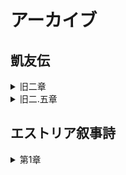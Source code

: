 <!DOCTYPE html>
<html lang="ja">
<head>
  <meta charset="UTF-8" />
  <title>アーカイブページ</title>
  <style>
    .accordion {
      margin: 10px 0;
      border: 1px solid #ccc;
      border-radius: 5px;
    }
    .accordion summary {
      font-weight: bold;
      padding: 10px;
      cursor: pointer;
      background-color: #f0f0f0;
    }
    .video-link {
      display: flex;
      align-items: center;
      margin: 10px;
      padding: 10px;
      background: #fafafa;
      border: 1px solid #ddd;
      border-radius: 5px;
    }
    .video-link img {
      width: 120px;
      height: auto;
      margin-right: 15px;
    }
    .video-text {
      flex-grow: 1;
    }
    .password-block {
      display: flex;
      align-items: center;
      margin-top: 8px;
    }
    .password {
      background-color: #eee;
      padding: 5px 10px;
      border-radius: 3px;
      margin-right: 8px;
      font-family: monospace;
    }
    .copy-btn {
      padding: 5px 10px;
      background-color: #007bff;
      color: white;
      border: none;
      border-radius: 3px;
      cursor: pointer;
    }
  </style>
  <script>
    function copyPassword(password) {
      navigator.clipboard.writeText(password).then(() => {
        alert("パスワードをコピーしました: " + password);
      });
    }
  </script>
</head>
<body>
  <h1>アーカイブ</h1>

  <!-- ここから物語ブロック -->
  <section>
    <!-- 物語: 凱友伝 -->
    <section>
      <h2>凱友伝</h2>
  <details>
    <summary>旧二章</summary>
    <!-- 第1章の内容 -->
    <div class="video-link">
      <a href="動画ページへのリンク" target="_blank">
        <img src="サムネイル画像のURL" alt="サムネイル">
      </a>
      <div class="video-text">
        <p>Ⅰ話</p>
        <div class="password-block">
          <span class="password">GYD_2_1</span>
          <button class="copy-btn" onclick="copyPassword('GYD_2_1')">コピー</button>
        </div>
      </div>
    </div>
    <!-- 他の話数も同様に追加 -->
    <!-- 第1章の内容 -->
    <div class="video-link">
      <a href="動画ページへのリンク" target="_blank">
        <img src="サムネイル画像のURL" alt="サムネイル">
      </a>
      <div class="video-text">
        <p>Ⅱ話</p>
        <div class="password-block">
          <span class="password">GYD_2_2</span>
          <button class="copy-btn" onclick="copyPassword('GYD_2_2')">コピー</button>
        </div>
      </div>
    </div>
    <!-- 他の話数も同様に追加 -->
    <!-- 第1章の内容 -->
    <div class="video-link">
      <a href="動画ページへのリンク" target="_blank">
        <img src="サムネイル画像のURL" alt="サムネイル">
      </a>
      <div class="video-text">
        <p>Ⅲ話</p>
        <div class="password-block">
          <span class="password">GYD_2_3</span>
          <button class="copy-btn" onclick="copyPassword('GYD_2_3')">コピー</button>
        </div>
      </div>
    </div>
    <!-- 他の話数も同様に追加 -->
    <!-- 第1章の内容 -->
    <div class="video-link">
      <a href="動画ページへのリンク" target="_blank">
        <img src="サムネイル画像のURL" alt="サムネイル">
      </a>
      <div class="video-text">
        <p>Ⅳ話前編</p>
        <div class="password-block">
          <span class="password">GYD_2_4_1</span>
          <button class="copy-btn" onclick="copyPassword('GYD_2_4_1')">コピー</button>
        </div>
      </div>
    </div>
    <!-- 他の話数も同様に追加 -->
    <!-- 第1章の内容 -->
    <div class="video-link">
      <a href="動画ページへのリンク" target="_blank">
        <img src="サムネイル画像のURL" alt="サムネイル">
      </a>
      <div class="video-text">
        <p>Ⅳ話後編</p>
        <div class="password-block">
          <span class="password">GYD_2_4_2</span>
          <button class="copy-btn" onclick="copyPassword('GYD_2_4_2')">コピー</button>
        </div>
      </div>
    </div>
    <!-- 他の話数も同様に追加 -->
    <!-- 第1章の内容 -->
    <div class="video-link">
      <a href="動画ページへのリンク" target="_blank">
        <img src="サムネイル画像のURL" alt="サムネイル">
      </a>
      <div class="video-text">
        <p>Ⅴ話</p>
        <div class="password-block">
          <span class="password">GYD_2_5</span>
          <button class="copy-btn" onclick="copyPassword('GYD_2_5')">コピー</button>
        </div>
      </div>
    </div>
    <!-- 他の話数も同様に追加 -->
    <!-- 第1章の内容 -->
    <div class="video-link">
      <a href="動画ページへのリンク" target="_blank">
        <img src="サムネイル画像のURL" alt="サムネイル">
      </a>
      <div class="video-text">
        <p>Ⅵ話</p>
        <div class="password-block">
          <span class="password">GYD_2_6</span>
          <button class="copy-btn" onclick="copyPassword('GYD_2_6')">コピー</button>
        </div>
      </div>
    </div>
    <!-- 他の話数も同様に追加 -->
    <!-- 第1章の内容 -->
    <div class="video-link">
      <a href="動画ページへのリンク" target="_blank">
        <img src="サムネイル画像のURL" alt="サムネイル">
      </a>
      <div class="video-text">
        <p>Ⅶ話前予告</p>
        <div class="password-block">
          <span class="password">GYD_2_7_0</span>
          <button class="copy-btn" onclick="copyPassword('GYD_2_7_0')">コピー</button>
        </div>
      </div>
    </div>
    <!-- 他の話数も同様に追加 -->
    <!-- 第1章の内容 -->
    <div class="video-link">
      <a href="動画ページへのリンク" target="_blank">
        <img src="サムネイル画像のURL" alt="サムネイル">
      </a>
      <div class="video-text">
        <p>Ⅶ話</p>
        <div class="password-block">
          <span class="password">GYD_2_7</span>
          <button class="copy-btn" onclick="copyPassword('GYD_2_7')">コピー</button>
        </div>
      </div>
    </div>
    <!-- 他の話数も同様に追加 -->
    <!-- 第1章の内容 -->
    <div class="video-link">
      <a href="動画ページへのリンク" target="_blank">
        <img src="サムネイル画像のURL" alt="サムネイル">
      </a>
      <div class="video-text">
        <p>Ⅷ話</p>
        <div class="password-block">
          <span class="password">GYD_2_8</span>
          <button class="copy-btn" onclick="copyPassword('GYD_2_8')">コピー</button>
        </div>
      </div>
    </div>
    <!-- 他の話数も同様に追加 -->
    <!-- 第1章の内容 -->
    <div class="video-link">
      <a href="動画ページへのリンク" target="_blank">
        <img src="サムネイル画像のURL" alt="サムネイル">
      </a>
      <div class="video-text">
        <p>Ⅸ話</p>
        <div class="password-block">
          <span class="password">GYD_2_9</span>
          <button class="copy-btn" onclick="copyPassword('GYD_2_9')">コピー</button>
        </div>
      </div>
    </div>
    <!-- 他の話数も同様に追加 -->
    <!-- 第1章の内容 -->
    <div class="video-link">
      <a href="動画ページへのリンク" target="_blank">
        <img src="サムネイル画像のURL" alt="サムネイル">
      </a>
      <div class="video-text">
        <p>旧二章エンディング</p>
        <div class="password-block">
          <span class="password">GYD_2_end</span>
          <button class="copy-btn" onclick="copyPassword('GYD_2_end')">コピー</button>
        </div>
      </div>
    </div>
    <!-- 他の話数も同様に追加 -->
  </details>
  <details>
    <summary>旧二.五章</summary>
    <!-- 第1章の内容 -->
    <div class="video-link">
      <a href="動画ページへのリンク" target="_blank">
        <img src="サムネイル画像のURL" alt="サムネイル">
      </a>
      <div class="video-text">
        <p>ここに話数タイトル</p>
        <div class="password-block">
          <span class="password">ここにパスワード</span>
          <button class="copy-btn" onclick="copyPassword('ここにパスワード')">コピー</button>
        </div>
      </div>
    </div>
    <!-- 他の話数も同様に追加 -->
  </details>
</section>

<!-- 物語: エストリア叙事詩 -->
<section>
  <h2>エストリア叙事詩</h2>
  <details>
    <summary>第1章</summary>
    <!-- 第1章の内容 -->
    <div class="video-link">
      <a href="動画ページへのリンク" target="_blank">
        <img src="サムネイル画像のURL" alt="サムネイル">
      </a>
      <div class="video-text">
        <p>ここに話数タイトル</p>
        <div class="password-block">
          <span class="password">ここにパスワード</span>
          <button class="copy-btn" onclick="copyPassword('ここにパスワード')">コピー</button>
        </div>
      </div>
    </div>
    <!-- 他の話数も同様に追加 -->
  </details>
</section>

  </section>
</body>
</html>
